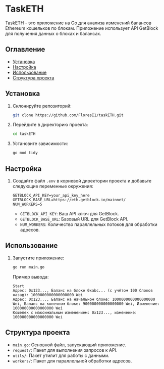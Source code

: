 # TaskETH

TaskETH - это приложение на Go для анализа изменений балансов Ethereum кошельков по блокам. Приложение использует API GetBlock для получения данных о блоках и балансах.

## Оглавление

- [Установка](#установка)
- [Настройка](#настройка)
- [Использование](#использование)
- [Структура проекта](#структура-проекта)

## Установка

1. Склонируйте репозиторий:

    ```sh
    git clone https://github.com/FloresI1/taskETH.git
    ```

2. Перейдите в директорию проекта:

    ```sh
    cd taskETH
    ```

3. Установите зависимости:

    ```sh
    go mod tidy
    ```

## Настройка

1. Создайте файл `.env` в корневой директории проекта и добавьте следующие переменные окружения:

    ```env
    GETBLOCK_API_KEY=your_api_key_here
    GETBLOCK_BASE_URL=https://eth.getblock.io/mainnet/
    NUM_WORKERS=5
    ```

    - `GETBLOCK_API_KEY`: Ваш API ключ для GetBlock.
    - `GETBLOCK_BASE_URL`: Базовый URL для GetBlock API.
    - `NUM_WORKERS`: Количество параллельных потоков для обработки адресов.

## Использование

1. Запустите приложение:

    ```sh
    go run main.go
    ```

    Пример вывода:

    ```
    Start
    Адрес: 0x123..., Баланс на блоке 0xabc... (с учётом 100 блоков назад): 1000000000000000000 Wei
    Адрес: 0x123..., Баланс на начальном блоке: 1000000000000000000 Wei, Баланс на конечном блоке: 900000000000000000 Wei, Изменение: 100000000000000000 Wei
    Кошелек с максимальным изменением: 0x123..., изменение: 100000000000000000 Wei
    ```

## Структура проекта

- `main.go`: Основной файл, запускающий приложение.
- `request/`: Пакет для выполнения запросов к API.
- `utils/`: Пакет утилит для работы с данными.
- `workers/`: Пакет для параллельной обработки адресов.
